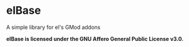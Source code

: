 # elBase
 
A simple library for el's GMod addons

<b>elBase is licensed under the GNU Affero General Public License v3.0.</b>
